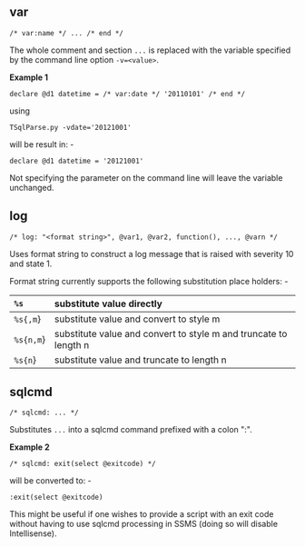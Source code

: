 ## var ##

```
/* var:name */ ... /* end */
```

The whole comment and section `...` is replaced with the variable specified by the command line option `-v=<value>`.

**Example 1**

```
declare @d1 datetime = /* var:date */ '20110101' /* end */
```

using

`TSqlParse.py -vdate='20121001'`

will be result in: -

```
declare @d1 datetime = '20121001'
```

Not specifying the parameter on the command line will leave the variable unchanged.

## log ##

```
/* log: "<format string>", @var1, @var2, function(), ..., @varn */
```

Uses format string to construct a log message that is raised with severity 10 and state 1.

Format string currently supports the following substitution place holders: -

| `%s` | substitute value directly |
|:-----|:--------------------------|
| `%s{,m`} | substitute value and convert to style m |
| `%s{n,m`} | substitute value and convert to style m and truncate to length n |
| `%s{n`} | substitute value and truncate to length n |

## sqlcmd ##

```
/* sqlcmd: ... */
```

Substitutes `...` into a sqlcmd command prefixed with a colon ":".

**Example 2**

```
/* sqlcmd: exit(select @exitcode) */
```

will be converted to: -

```
:exit(select @exitcode)
```

This might be useful if one wishes to provide a script with an exit code without having to use sqlcmd processing in SSMS (doing so will disable Intellisense).


